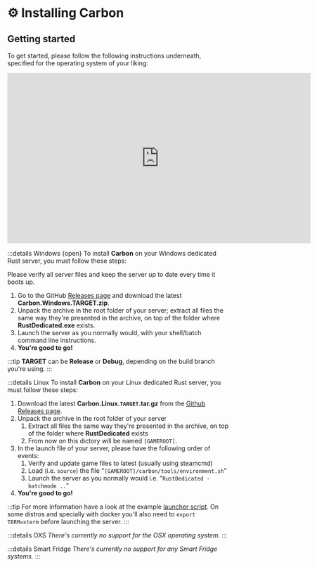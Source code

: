 # ⚙ Installing Carbon

## Getting started
To get started, please follow the following instructions underneath, specified for the operating system of your liking:
<iframe width="690" height="388" src="https://www.youtube.com/embed/htfazTbNsPs?si=7ZIJvvrAvBA3FrUP" title="YouTube video player" frameborder="0" allow="accelerometer; autoplay; clipboard-write; encrypted-media; gyroscope; picture-in-picture; web-share" referrerpolicy="strict-origin-when-cross-origin" allowfullscreen></iframe>

:::details Windows {open}
To install **Carbon** on your Windows dedicated Rust server, you must follow these steps:

Please verify all server files and keep the server up to date every time it boots up.

1. Go to the GitHub [Releases page](https://github.com/CarbonCommunity/Carbon.Core/releases) and download the latest **Carbon.Windows.TARGET.zip**.
2. Unpack the archive in the root folder of your server; extract all files the same way they're presented in the archive, on top of the folder where **RustDedicated.exe** exists.
3. Launch the server as you normally would, with your shell/batch command line instructions.
4. **You're good to go!**

:::tip
**TARGET** can be **Release** or **Debug**, depending on the build branch you're using.
:::

:::details Linux
To install **Carbon** on your Linux dedicated Rust server, you must follow these steps:

1. Download the latest **Carbon.Linux.`TARGET`.tar.gz** from the [Github Releases page](https://github.com/CarbonCommunity/Carbon.Core/releases).
2. Unpack the archive in the root folder of your server
   1. Extract all files the same way they're presented in the archive, on top of the folder where **RustDedicated** exists
   2. From now on this dictory will be named `[GAMEROOT]`.
3. In the launch file of your server, please have the following order of events:
   1. Verify and update game files to latest (usually using steamcmd)
   2. Load (i.e. `source`) the file "`[GAMEROOT]/carbon/tools/environment.sh`"
   3. Launch the server as you normally would i.e. "`RustDedicated -batchmode ..`"
4. **You're good to go!**

:::tip
For more information have a look at the example [launcher script](https://github.com/CarbonCommunity/Carbon.QuickStart/blob/main/linux/run.sh). On some distros and specially with docker you'll also need to `export TERM=xterm` before launching the server.
:::

:::details OXS
_There's currently no support for the OSX operating system._
:::

:::details Smart Fridge
_There's currently no support for any Smart Fridge systems._
:::